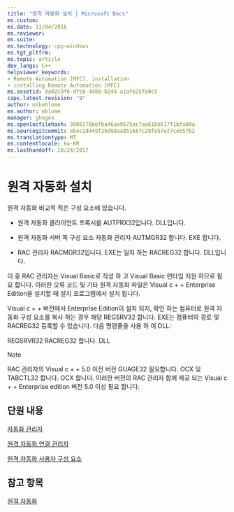 ```yaml
---
title: "원격 자동화 설치 | Microsoft Docs"
ms.custom: 
ms.date: 11/04/2016
ms.reviewer: 
ms.suite: 
ms.technology: cpp-windows
ms.tgt_pltfrm: 
ms.topic: article
dev_langs: C++
helpviewer_keywords:
- Remote Automation [MFC], installation
- installing Remote Automation [MFC]
ms.assetid: 9a02c9f6-dfc6-4489-b240-a1afe25fa0c5
caps.latest.revision: "9"
author: mikeblome
ms.author: mblome
manager: ghogen
ms.openlocfilehash: 3908176b6fba46aa9675ac7aa61bb617f1bfa00a
ms.sourcegitcommit: ebec1d449f2bd98aa851667c2bfeb7e27ce657b2
ms.translationtype: MT
ms.contentlocale: ko-KR
ms.lasthandoff: 10/24/2017
---
```

# <a name="remote-automation-installation"></a>원격 자동화 설치
원격 자동화 비교적 적은 구성 요소에 있습니다.  
  
-   원격 자동화 클라이언트 프록시를 AUTPRX32입니다. DLL입니다.  
  
-   원격 자동화 서버 쪽 구성 요소 자동화 관리자 AUTMGR32 합니다. EXE 합니다.  
  
-   RAC 관리자 RACMGR32입니다. EXE는 일치 하는 RACREG32 합니다. DLL입니다.  
  
 이 중 RAC 관리자는 Visual Basic로 작성 하 고 Visual Basic 런타임 지원 하므로 필요 합니다. 이러한 오류 코드 및 기타 원격 자동화 파일은 Visual c + + Enterprise Edition을 설치할 때 설치 프로그램에서 설치 됩니다.  
  
 Visual c + + 버전에서 Enterprise Edition이 설치 되지, 확인 하는 컴퓨터로 원격 자동화 구성 요소를 복사 하는 경우 해당 REGSRV32 합니다. EXE는 컴퓨터의 경로 및 RACREG32 등록할 수 있습니다. 다음 명령줄을 사용 하 여 DLL:  
  
 REGSRVR32 RACREG32 합니다. DLL  
  
> [!NOTE]
>  RAC 관리자의 Visual c + + 5.0 이전 버전 GUAGE32 필요합니다. OCX 및 TABCTL32 합니다. OCX 합니다. 이러한 버전의 RAC 관리자 함께 제공 되는 Visual c + + Enterprise edition 버전 5.0 이상 필요 합니다.  
  
## <a name="in-this-section"></a>단원 내용  
 [자동화 관리자](../mfc/automation-manager-mfc.md)  
  
 [원격 자동화 연결 관리자](../mfc/remote-automation-connection-manager.md)  
  
 [원격 자동화 사용자 구성 요소](../mfc/remote-automation-user-components.md)  
  
## <a name="see-also"></a>참고 항목  
 [원격 자동화](../mfc/remote-automation.md)

